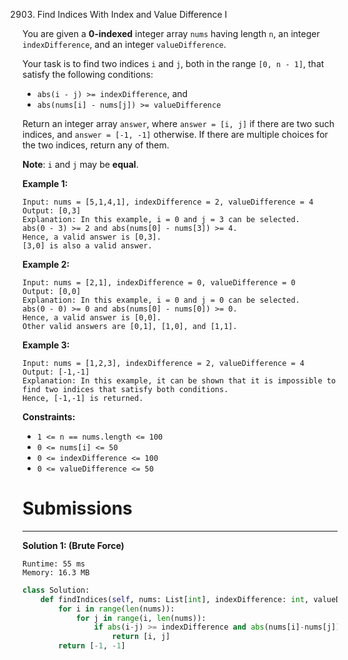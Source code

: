 2903. Find Indices With Index and Value Difference I

You are given a **0-indexed** integer array `nums` having length `n`, an integer `indexDifference`, and an integer `valueDifference`.

Your task is to find two indices `i` and `j`, both in the range `[0, n - 1]`, that satisfy the following conditions:

* `abs(i - j) >= indexDifference`, and
* `abs(nums[i] - nums[j]) >= valueDifference`

Return an integer array `answer`, where `answer = [i, j]` if there are two such indices, and `answer = [-1, -1]` otherwise. If there are multiple choices for the two indices, return any of them.

**Note**: `i` and `j` may be **equal**.

 

**Example 1:**
```
Input: nums = [5,1,4,1], indexDifference = 2, valueDifference = 4
Output: [0,3]
Explanation: In this example, i = 0 and j = 3 can be selected.
abs(0 - 3) >= 2 and abs(nums[0] - nums[3]) >= 4.
Hence, a valid answer is [0,3].
[3,0] is also a valid answer.
```

**Example 2:**
```
Input: nums = [2,1], indexDifference = 0, valueDifference = 0
Output: [0,0]
Explanation: In this example, i = 0 and j = 0 can be selected.
abs(0 - 0) >= 0 and abs(nums[0] - nums[0]) >= 0.
Hence, a valid answer is [0,0].
Other valid answers are [0,1], [1,0], and [1,1].
```

**Example 3:**
```
Input: nums = [1,2,3], indexDifference = 2, valueDifference = 4
Output: [-1,-1]
Explanation: In this example, it can be shown that it is impossible to find two indices that satisfy both conditions.
Hence, [-1,-1] is returned.
```

**Constraints:**

* `1 <= n == nums.length <= 100`
* `0 <= nums[i] <= 50`
* `0 <= indexDifference <= 100`
* `0 <= valueDifference <= 50`

# Submissions
---
**Solution 1: (Brute Force)**
```
Runtime: 55 ms
Memory: 16.3 MB
```
```python
class Solution:
    def findIndices(self, nums: List[int], indexDifference: int, valueDifference: int) -> List[int]:
        for i in range(len(nums)):
            for j in range(i, len(nums)):
                if abs(i-j) >= indexDifference and abs(nums[i]-nums[j]) >= valueDifference:
                    return [i, j]
        return [-1, -1]
```
